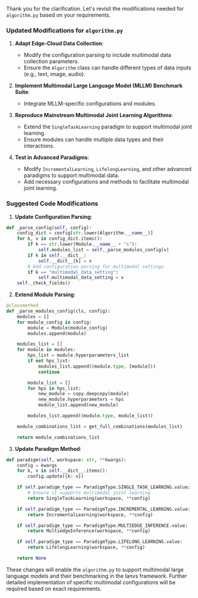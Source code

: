 Thank you for the clarification. Let's revisit the modifications needed for `algorithm.py` based on your requirements. 

### Updated Modifications for `algorithm.py`

1. **Adapt Edge-Cloud Data Collection**:
   - Modify the configuration parsing to include multimodal data collection parameters.
   - Ensure the `Algorithm` class can handle different types of data inputs (e.g., text, image, audio).

2. **Implement Multimodal Large Language Model (MLLM) Benchmark Suite**:
   - Integrate MLLM-specific configurations and modules.

3. **Reproduce Mainstream Multimodal Joint Learning Algorithms**:
   - Extend the `SingleTaskLearning` paradigm to support multimodal joint learning.
   - Ensure modules can handle multiple data types and their interactions.

4. **Test in Advanced Paradigms**:
   - Modify `IncrementalLearning`, `LifelongLearning`, and other advanced paradigms to support multimodal data.
   - Add necessary configurations and methods to facilitate multimodal joint learning.

### Suggested Code Modifications

1. **Update Configuration Parsing**:
```python
def _parse_config(self, config):
    config_dict = config[str.lower(Algorithm.__name__)]
    for k, v in config_dict.items():
        if k == str.lower(Module.__name__ + "s"):
            self.modules_list = self._parse_modules_config(v)
        if k in self.__dict__:
            self.__dict__[k] = v
        # Add configuration parsing for multimodal settings
        if k == "multimodal_data_setting":
            self.multimodal_data_setting = v
    self._check_fields()
```

2. **Extend Module Parsing**:
```python
@classmethod
def _parse_modules_config(cls, config):
    modules = []
    for module_config in config:
        module = Module(module_config)
        modules.append(module)

    modules_list = []
    for module in modules:
        hps_list = module.hyperparameters_list
        if not hps_list:
            modules_list.append((module.type, [module]))
            continue

        module_list = []
        for hps in hps_list:
            new_module = copy.deepcopy(module)
            new_module.hyperparameters = hps
            module_list.append(new_module)

        modules_list.append((module.type, module_list))

    module_combinations_list = get_full_combinations(modules_list)

    return module_combinations_list
```

3. **Update Paradigm Method**:
```python
def paradigm(self, workspace: str, **kwargs):
    config = kwargs
    for k, v in self.__dict__.items():
        config.update({k: v})

    if self.paradigm_type == ParadigmType.SINGLE_TASK_LEARNING.value:
        # Ensure it supports multimodal joint learning
        return SingleTaskLearning(workspace, **config)

    if self.paradigm_type == ParadigmType.INCREMENTAL_LEARNING.value:
        return IncrementalLearning(workspace, **config)

    if self.paradigm_type == ParadigmType.MULTIEDGE_INFERENCE.value:
        return MultiedgeInference(workspace, **config)

    if self.paradigm_type == ParadigmType.LIFELONG_LEARNING.value:
        return LifelongLearning(workspace, **config)

    return None
```

These changes will enable the `algorithm.py` to support multimodal large language models and their benchmarking in the Ianvs framework. Further detailed implementation of specific multimodal configurations will be required based on exact requirements.
